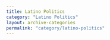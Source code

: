 ```yaml
---
title: Latino Politics
category: "Latino Politics"
layout: archive-categories
permalink: "category/latino-politics"
---
```

